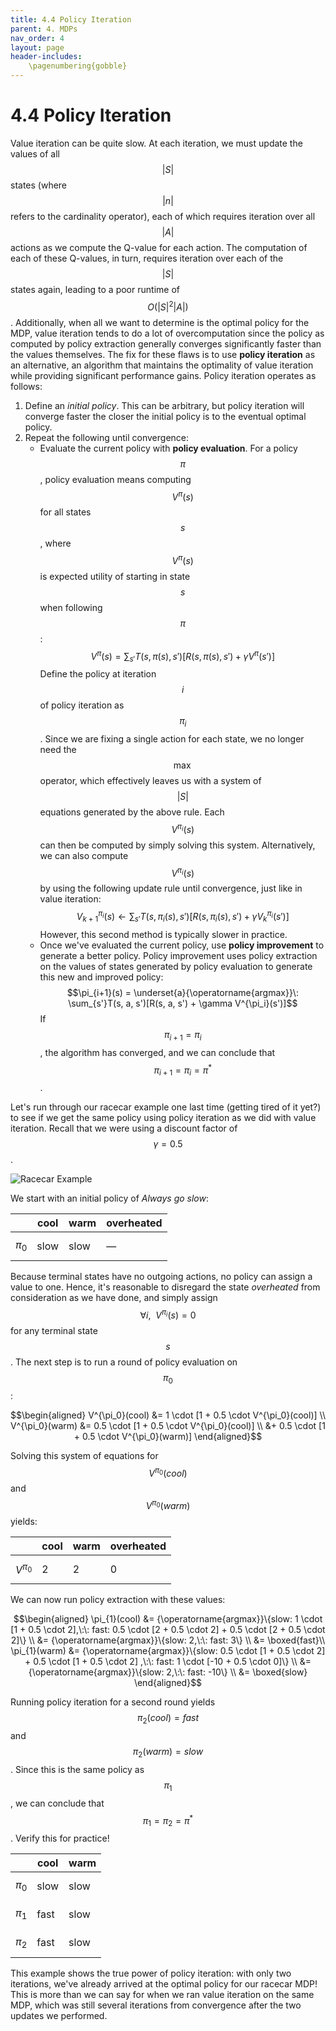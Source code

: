 ```yaml
---
title: 4.4 Policy Iteration
parent: 4. MDPs
nav_order: 4
layout: page
header-includes:
    \pagenumbering{gobble}
---
```


# 4.4 Policy Iteration
Value iteration can be quite slow. At each iteration, we must update the values of all $$|S|$$ states (where $$|n|$$ refers to the cardinality operator), each of which requires iteration over all $$|A|$$ actions as we compute the Q-value for each action. The computation of each of these Q-values, in turn, requires iteration over each of the $$|S|$$ states again, leading to a poor runtime of $$O(|S|^2|A|)$$. Additionally, when all we want to determine is the optimal policy for the MDP, value iteration tends to do a lot of overcomputation since the policy as computed by policy extraction generally converges significantly faster than the values themselves. The fix for these flaws is to use **policy iteration** as an alternative, an algorithm that maintains the optimality of value iteration while providing significant performance gains. Policy iteration operates as follows:

1. Define an *initial policy*. This can be arbitrary, but policy iteration will converge faster the closer the initial policy is to the eventual optimal policy.
2. Repeat the following until convergence:
   - Evaluate the current policy with **policy evaluation**. For a policy $$\pi$$, policy evaluation means computing $$V^{\pi}(s)$$ for all states $$s$$, where $$V^{\pi}(s)$$ is expected utility of starting in state $$s$$ when following $$\pi$$:
     $$V^{\pi}(s) = \sum_{s'}T(s, \pi(s), s')[R(s, \pi(s), s') + \gamma V^{\pi}(s')]$$
     Define the policy at iteration $$i$$ of policy iteration as $$\pi_i$$. Since we are fixing a single action for each state, we no longer need the $$\max$$ operator, which effectively leaves us with a system of $$|S|$$ equations generated by the above rule. Each $$V^{\pi_i}(s)$$ can then be computed by simply solving this system.
     Alternatively, we can also compute $$V^{\pi_i}(s)$$ by using the following update rule until convergence, just like in value iteration:
     $$V^{\pi_i}_{k+1}(s) \leftarrow \sum_{s'}T(s, \pi_i(s), s')[R(s, \pi_i(s), s') + \gamma V^{\pi_i}_k(s')]$$
     However, this second method is typically slower in practice.
   - Once we've evaluated the current policy, use **policy improvement** to generate a better policy. Policy improvement uses policy extraction on the values of states generated by policy evaluation to generate this new and improved policy:
     $$\pi_{i+1}(s) = \underset{a}{\operatorname{argmax}}\: \sum_{s'}T(s, a, s')[R(s, a, s') + \gamma V^{\pi_i}(s')]$$ 
     If $$\pi_{i+1} = \pi_i$$, the algorithm has converged, and we can conclude that $$\pi_{i+1} = \pi_i = \pi^*$$.

Let's run through our racecar example one last time (getting tired of it yet?) to see if we get the same policy using policy iteration as we did with value iteration. Recall that we were using a discount factor of $$\gamma = 0.5$$.

<img src="{{ site.baseurl }}/assets/images/race-car.png" alt="Racecar Example" />

We start with an initial policy of *Always go slow*:

|  | **cool** | **warm** | **overheated** |  
|---|---|---|---|  
| $$\pi_0$$ | slow | slow | — |

Because terminal states have no outgoing actions, no policy can assign a value to one. Hence, it's reasonable to disregard the state *overheated* from consideration as we have done, and simply assign $$\forall i, \:\: V^{\pi_i}(s) = 0$$ for any terminal state $$s$$. The next step is to run a round of policy evaluation on $$\pi_0$$:

$$\begin{aligned}
V^{\pi_0}(cool) &= 1 \cdot [1 + 0.5 \cdot V^{\pi_0}(cool)] \\
V^{\pi_0}(warm) &= 0.5 \cdot [1 + 0.5 \cdot V^{\pi_0}(cool)] \\
                &+ 0.5 \cdot [1 + 0.5 \cdot V^{\pi_0}(warm)] 
\end{aligned}$$

Solving this system of equations for $$V^{\pi_0}(cool)$$ and $$V^{\pi_0}(warm)$$ yields:

|  | **cool** | **warm** | **overheated** |  
|---|---|---|---|  
| $$V^{\pi_0}$$ | 2 | 2 | 0 |

We can now run policy extraction with these values:

$$\begin{aligned}
\pi_{1}(cool) &= {\operatorname{argmax}}\{slow: 1 \cdot [1 + 0.5 \cdot 2],\:\: fast: 0.5 \cdot [2 + 0.5 \cdot 2] + 0.5 \cdot [2 + 0.5 \cdot 2]\} \\
&= {\operatorname{argmax}}\{slow: 2,\:\: fast: 3\} \\
&= \boxed{fast}\\
\pi_{1}(warm) &= {\operatorname{argmax}}\{slow: 0.5 \cdot [1 + 0.5 \cdot 2] + 0.5 \cdot [1 + 0.5 \cdot 2] ,\:\: fast: 1 \cdot [-10 + 0.5 \cdot 0]\} \\
&= {\operatorname{argmax}}\{slow: 2,\:\: fast: -10\} \\
&= \boxed{slow} 
\end{aligned}$$

Running policy iteration for a second round yields $$\pi_2(cool) = fast$$ and $$\pi_2(warm) = slow$$. Since this is the same policy as $$\pi_1$$, we can conclude that $$\pi_1 = \pi_2 = \pi^*$$. Verify this for practice!

|  | **cool** | **warm** |  
|---|---|---|  
| $$\pi_0$$ | slow | slow |  
| $$\pi_1$$ | fast | slow |  
| $$\pi_2$$ | fast | slow |  

This example shows the true power of policy iteration: with only two iterations, we've already arrived at the optimal policy for our racecar MDP! This is more than we can say for when we ran value iteration on the same MDP, which was still several iterations from convergence after the two updates we performed.